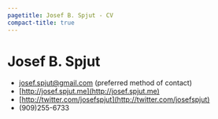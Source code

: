 ```yaml
---
pagetitle: Josef B. Spjut - CV
compact-title: true
---
```

# Josef B. Spjut

* [josef.spjut@gmail.com](mailto:josef.spjut@gmail.com) (preferred method of contact)
* [http://josef.spjut.me](http://josef.spjut.me)
* [http://twitter.com/josefspjut](http://twitter.com/josefspjut)
* (909)255-6733

